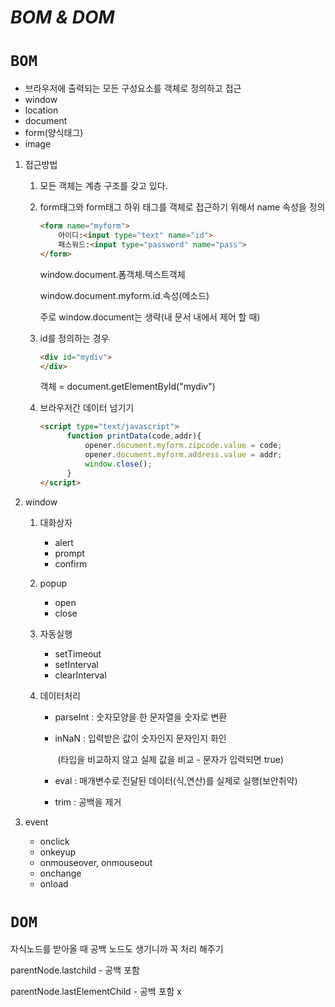 # *BOM & DOM*

# `BOM`

- 브라우저에 출력되는 모든 구성요소를 객체로 정의하고 접근
- window
- location
- document
- form(양식태그)
- image



1. 접근방법

   1. 모든 객체는 계층 구조를 갖고 있다.

   2. form태그와 form태그 하위 태그를 객체로 접근하기 위해서 name 속성을 정의

      ```html
      <form name="myform">
          아이디:<input type="text" name="id">
          패스워드:<input type="password" name="pass">
      </form>
      ```

      window.document.폼객체.텍스트객체

      window.document.myform.id.속성(메소드)

      주로 window.document는 생략(내 문서 내에서 제어 할 때)

   3. id를 정의하는 경우

      ```html
      <div id="mydiv">
      </div>
      ```

      객체 = document.getElementById("mydiv")

   4. 브라우저간 데이터 넘기기

      ```html
      <script type="text/javascript">
      		function printData(code,addr){
      			opener.document.myform.zipcode.value = code;
      			opener.document.myform.address.value = addr;
      			window.close();
      		}
      </script>
      ```

2. window

   1. 대화상자

      - alert
      - prompt
      - confirm

   2. popup

      - open
      - close

   3. 자동실행

      - setTimeout
      - setInterval
      - clearInterval

   4. 데이터처리

      - parseInt : 숫자모양을 한 문자열을 숫자로 변환

      - inNaN : 입력받은 값이 숫자인지 문자인지 화인

        ​				(타입을 비교하지 않고 실제 값을 비교 - 문자가 입력되면 true)

      - eval : 매개변수로 전달된 데이터(식,연산)를 실제로 실행(보안취약)

      - trim : 공백을 제거
   
3. event

   - onclick
   - onkeyup
   - onmouseover, onmouseout
   - onchange
   - onload



# `DOM`

자식노드를 받아올 때 공백 노드도 생기니까 꼭 처리 해주기

parentNode.lastchild - 공백 포함

parentNode.lastElementChild - 공백 포함 x
